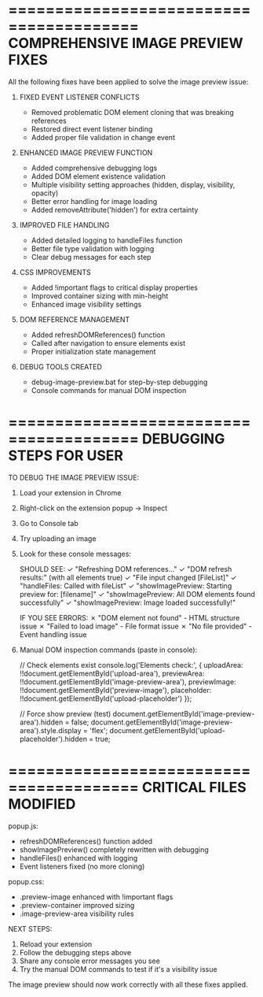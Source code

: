 ========================================
  COMPREHENSIVE IMAGE PREVIEW FIXES
========================================

All the following fixes have been applied to solve the image preview issue:

1. FIXED EVENT LISTENER CONFLICTS
   - Removed problematic DOM element cloning that was breaking references
   - Restored direct event listener binding
   - Added proper file validation in change event

2. ENHANCED IMAGE PREVIEW FUNCTION
   - Added comprehensive debugging logs
   - Added DOM element existence validation
   - Multiple visibility setting approaches (hidden, display, visibility, opacity)
   - Better error handling for image loading
   - Added removeAttribute('hidden') for extra certainty

3. IMPROVED FILE HANDLING
   - Added detailed logging to handleFiles function
   - Better file type validation with logging
   - Clear debug messages for each step

4. CSS IMPROVEMENTS
   - Added !important flags to critical display properties
   - Improved container sizing with min-height
   - Enhanced image visibility settings

5. DOM REFERENCE MANAGEMENT
   - Added refreshDOMReferences() function
   - Called after navigation to ensure elements exist
   - Proper initialization state management

6. DEBUG TOOLS CREATED
   - debug-image-preview.bat for step-by-step debugging
   - Console commands for manual DOM inspection

========================================
  DEBUGGING STEPS FOR USER
========================================

TO DEBUG THE IMAGE PREVIEW ISSUE:

1. Load your extension in Chrome
2. Right-click on the extension popup → Inspect
3. Go to Console tab
4. Try uploading an image
5. Look for these console messages:

   SHOULD SEE:
   ✓ "Refreshing DOM references..."
   ✓ "DOM refresh results:" (with all elements true)
   ✓ "File input changed [FileList]"
   ✓ "handleFiles: Called with fileList"
   ✓ "showImagePreview: Starting preview for: [filename]"
   ✓ "showImagePreview: All DOM elements found successfully"
   ✓ "showImagePreview: Image loaded successfully!"

   IF YOU SEE ERRORS:
   ✗ "DOM element not found" - HTML structure issue
   ✗ "Failed to load image" - File format issue
   ✗ "No file provided" - Event handling issue

6. Manual DOM inspection commands (paste in console):

   // Check elements exist
   console.log('Elements check:', {
     uploadArea: !!document.getElementById('upload-area'),
     previewArea: !!document.getElementById('image-preview-area'),
     previewImage: !!document.getElementById('preview-image'),
     placeholder: !!document.getElementById('upload-placeholder')
   });

   // Force show preview (test)
   document.getElementById('image-preview-area').hidden = false;
   document.getElementById('image-preview-area').style.display = 'flex';
   document.getElementById('upload-placeholder').hidden = true;

========================================
  CRITICAL FILES MODIFIED
========================================

popup.js:
- refreshDOMReferences() function added
- showImagePreview() completely rewritten with debugging
- handleFiles() enhanced with logging
- Event listeners fixed (no more cloning)

popup.css:
- .preview-image enhanced with !important flags
- .preview-container improved sizing
- .image-preview-area visibility rules

NEXT STEPS:
1. Reload your extension
2. Follow the debugging steps above
3. Share any console error messages you see
4. Try the manual DOM commands to test if it's a visibility issue

The image preview should now work correctly with all these fixes applied.
